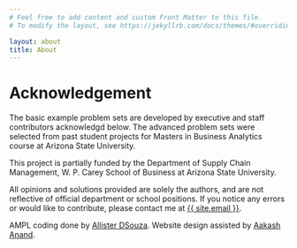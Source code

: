 ```yaml
---
# Feel free to add content and custom Front Matter to this file.
# To modify the layout, see https://jekyllrb.com/docs/themes/#overriding-theme-defaults

layout: about
title: About
---
```


# Acknowledgement 

The basic example problem sets are developed by executive and staff contributors acknowledgd below. The advanced problem sets were selected from past student projects for Masters in Business Analytics course at Arizona State University. 

This project is partially funded by the Department of Supply Chain Management, W. P. Carey School of Business at Arizona State University.

All opinions and solutions provided are solely the authors, and are not reflective of official department or school positions. If you notice any errors or would like to contribute, please contact me at <a class="u-email" href="mailto:{{ site.email }}">{{ site.email }}</a>.

AMPL coding done by <a class="u-email" href="mailto:adsouza45@asu.edu">Allister DSouza</a>.
Website design assisted by <a class="u-email" href="mailto:aanand45@asu.edu">Aakash Anand</a>.
